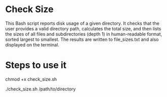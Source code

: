 # Check Size
This Bash script reports disk usage of a given directory. It checks that the user provides a valid directory path, calculates the total size, and then lists the sizes of all files and subdirectories (depth 1) in human-readable format, sorted largest to smallest. The results are written to file_sizes.txt and also displayed on the terminal.

# Steps to use it
chmod +x check_size.sh

./check_size.sh /path/to/directory
